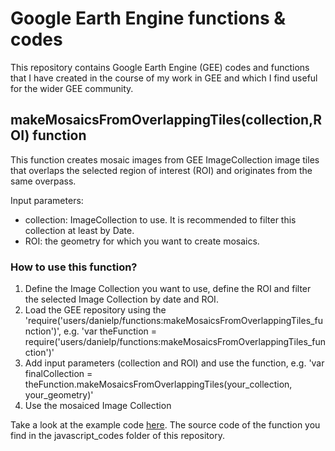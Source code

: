 # Google Earth Engine functions & codes
This repository contains Google Earth Engine (GEE) codes and functions that I have created in the course of my work in GEE and which I find useful for the wider GEE community.

## makeMosaicsFromOverlappingTiles(collection,ROI) function
This function creates mosaic images from GEE ImageCollection image tiles that overlaps the selected region of interest (ROI) and originates from the same overpass.

</b> Input parameters:
  - collection: ImageCollection to use. It is recommended to filter this collection at least by Date.
  - ROI: the geometry for which you want to create mosaics.

### How to use this function?
1. Define the Image Collection you want to use, define the ROI and filter the selected Image Collection by date and ROI.
2. Load the GEE repository using the 'require('users/danielp/functions:makeMosaicsFromOverlappingTiles_function')', e.g. 'var theFunction = require('users/danielp/functions:makeMosaicsFromOverlappingTiles_function')'
3. Add input parameters (collection and ROI) and use the function, e.g. 'var finalCollection = theFunction.makeMosaicsFromOverlappingTiles(your_collection, your_geometry)'
4. Use the mosaiced Image Collection

Take a look at the example code [here](https://code.earthengine.google.com/eeed2f691e03f7447367777e76b0e847).
The source code of the function you find in the javascript_codes folder of this repository.

